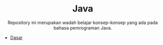 <a name="readme-top"></a>

<br />
<br />
<div align="center">
  <h1 align="center">Java</h1>
  <p align="center">
    Repository ini merupakan wadah belajar konsep-konsep yang ada pada bahasa pemrograman Java.
  </p>
</div>

<ul>
    <li><a href="#pendahuluan" target="blank">Dasar</a></li>
</ul>
